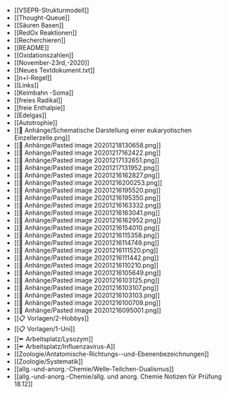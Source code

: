 - [[VSEPR-Strukturmodell]]
- [[Thought-Queue]]
- [[Säuren Basen]]
- [[RedOx Reaktionen]]
- [[Recherchieren]]
- [[README]]
- [[Oxidationszahlen]]
- [[November-23rd,-2020]]
- [[Neues Textdokument.txt]]
- [[n+l-Regel]]
- [[Links]]
- [[Keimbahn -Soma]]
- [[freies Radikal]]
- [[freie Enthalpie]]
- [[Edelgas]]
- [[Autotrophie]]
- [[📎 Anhänge/Schematische Darstellung einer eukaryotischen Einzellerzelle.png]]
- [[📎 Anhänge/Pasted image 20201218130658.png]]
- [[📎 Anhänge/Pasted image 20201217162422.png]]
- [[📎 Anhänge/Pasted image 20201217132651.png]]
- [[📎 Anhänge/Pasted image 20201217131952.png]]
- [[📎 Anhänge/Pasted image 20201216162827.png]]
- [[📎 Anhänge/Pasted image 20201216200253.png]]
- [[📎 Anhänge/Pasted image 20201216195520.png]]
- [[📎 Anhänge/Pasted image 20201216195350.png]]
- [[📎 Anhänge/Pasted image 20201216163332.png]]
- [[📎 Anhänge/Pasted image 20201216163041.png]]
- [[📎 Anhänge/Pasted image 20201216162952.png]]
- [[📎 Anhänge/Pasted image 20201216154010.png]]
- [[📎 Anhänge/Pasted image 20201216115358.png]]
- [[📎 Anhänge/Pasted image 20201216114749.png]]
- [[📎 Anhänge/Pasted image 20201216111520.png]]
- [[📎 Anhänge/Pasted image 20201216111442.png]]
- [[📎 Anhänge/Pasted image 20201216110210.png]]
- [[📎 Anhänge/Pasted image 20201216105649.png]]
- [[📎 Anhänge/Pasted image 20201216103125.png]]
- [[📎 Anhänge/Pasted image 20201216103107.png]]
- [[📎 Anhänge/Pasted image 20201216103103.png]]
- [[📎 Anhänge/Pasted image 20201216100709.png]]
- [[📎 Anhänge/Pasted image 20201216095001.png]]
- [[📋 Vorlagen/2-Hobbys]]
- [[📋 Vorlagen/1-Uni]]
- [[✒ Arbeitsplatz/Lysozym]]
- [[✒ Arbeitsplatz/Influenzavirus-A]]
- [[Zoologie/Antatomische-Richtungs--und-Ebenenbezeichnungen]]
- [[Zoologie/Systematik]]
- [[allg.-und-anorg.-Chemie/Welle-Teilchen-Dualismus]]
- [[allg.-und-anorg.-Chemie/allg. und anorg. Chemie Notizen für Prüfung 18.12]]
